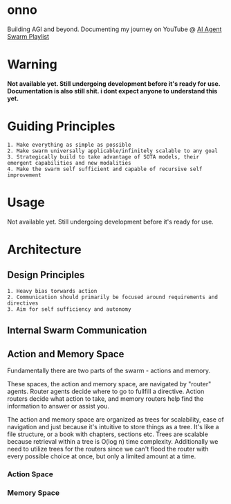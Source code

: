 # onno
Building AGI and beyond. Documenting my journey on YouTube @ [AI Agent Swarm Playlist](https://youtube.com/playlist?list=PLO8gVow6df_Rh7DEJ10_WAdnkGnIRCh-K&si=eYdyBu7NShKckilS)

# Warning
**Not available yet. Still undergoing development before it's ready for use.**
**Documentation is also still shit. i dont expect anyone to understand this yet.**

# Guiding Principles
    1. Make everything as simple as possible
    2. Make swarm universally applicable/infinitely scalable to any goal
    3. Strategically build to take advantage of SOTA models, their emergent capabilities and new modalities 
    4. Make the swarm self sufficient and capable of recursive self improvement

# Usage
Not available yet. Still undergoing development before it's ready for use.

# Architecture
## Design Principles
    1. Heavy bias torwards action 
    2. Communication should primarily be focused around requirements and directives
    3. Aim for self sufficiency and autonomy

## Internal Swarm Communication

## Action and Memory Space
Fundamentally there are two parts of the swarm - actions and memory. 

These spaces, the action and memory space, are navigated by "router" agents. Router agents decide where to go to fullfill a directive. Action routers decide what action to take, and memory routers help find the information to answer or assist you. 

The action and memory space are organized as trees for scalability, ease of navigation and just because it's intuitive to store things as a tree. It's like a file structure, or a book with chapters, sections etc. Trees are scalable because retrieval within a tree is O(log n) time complexity. Additionally we need to utilize trees for the routers since we can't flood the router with every possible choice at once, but only a limited amount at a time.  

### Action Space


### Memory Space

